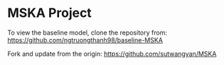 # MSKA Project

To view the baseline model, clone the repository from:
https://github.com/ngtruongthanh98/baseline-MSKA

Fork and update from the origin:
https://github.com/sutwangyan/MSKA
